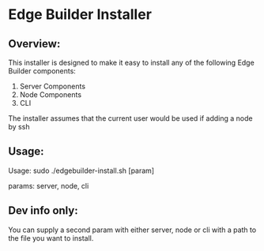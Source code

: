 # Edge Builder Installer

## Overview:

This installer is designed to make it easy to install any of the following Edge Builder components:

1. Server Components
2. Node Components
3. CLI

The installer assumes that the current user would be used if adding a node by ssh

## Usage:

Usage: sudo ./edgebuilder-install.sh [param]

params: server, node, cli

## Dev info only:

You can supply a second param with either server, node or cli with a path to the file you want to install.
